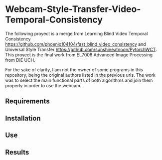 # Webcam-Style-Transfer-Video-Temporal-Consistency

The following proyect is a merge from Learning Blind Video Temporal Consistency https://github.com/phoenix104104/fast_blind_video_consistency and Universal Style Transfer https://github.com/sunshineatnoon/PytorchWCT. This proyect is the final work from EL7008 Advanced Image Processing from DIE UCH.

For the sake of clarity, I am not the owner of some programs in this repository, being the original authors listed in the previous urls. The work was to select the main functional parts of both algorithms and join them properly in order to use the webcam.

## Requirements

## Installation

## Use

## Results 
